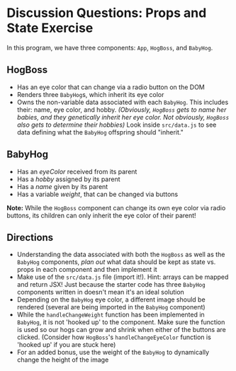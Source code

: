   # Discussion Questions: Props and State Exercise

In this program, we have three components: `App`, `HogBoss`, and `BabyHog`.

## HogBoss

- Has an eye color that can change via a radio button on the DOM
- Renders three `BabyHog`s, which inherit its eye color
- Owns the non-variable data associated with each `BabyHog`. This includes
  their: name, eye color, and hobby. _(Obviously, `HogBoss` gets to name her
  babies, and they genetically inherit her eye color. Not obviously, `HogBoss`
  also gets to determine their hobbies)_ Look inside `src/data.js` to see data
  defining what the `BabyHog` offspring should "inherit."

## BabyHog

- Has an _eyeColor_ received from its parent
- Has a _hobby_ assigned by its parent
- Has a _name_ given by its parent
- Has a variable _weight_, that can be changed via buttons

**Note:** While the `HogBoss` component can change its own eye color via radio
buttons, its children can only inherit the eye color of their parent!

## Directions

- Understanding the data associated with both the `HogBoss` as well as the
  `BabyHog` components, _plan out_ what data should be kept as state vs. props
  in each component and then implement it
- Make use of the `src/data.js` file (import it!). Hint: arrays can be mapped and
  return JSX! Just because the starter code has three `BabyHog` components
  written in doesn't mean it's an ideal solution
- Depending on the `BabyHog` eye color, a different image should be rendered
  (several are being imported in the `BabyHog` component)
- While the `handleChangeWeight` function has been implemented in `BabyHog`, it
  is not 'hooked up' to the component. Make sure the function is used so our
  hogs can grow and shrink when either of the buttons are clicked. (Consider how
  `HogBoss`'s `handleChangeEyeColor` function is 'hooked up' if you are stuck
  here)
- For an added bonus, use the weight of the `BabyHog` to dynamically change the
  height of the image
